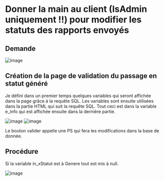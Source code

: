 # Donner la main au client (IsAdmin uniquement !!) pour modifier les statuts des rapports envoyés

## Demande

![image](https://github.com/MathisCastell/Stage-Donner-la-main-au-client/assets/148212506/821918af-5cd2-47b1-a68d-b7133502f408)


## Création de la page de validation du passage en statut généré

Je défini dans un premier temps quelques variables qui seront affichée dans la page grâce à la requête SQL. Les variables sont ensuite utilisées dans la partie HTML qui suit la requête SQL.
Tout ceci est dans la variable e_info qui est affichée ensuite dans la dernière partie.

![image](https://github.com/MathisCastell/Stage-Donner-la-main-au-client/assets/148212506/4b06996b-2d3e-44e8-b930-20a9fd42b724)
![image](https://github.com/MathisCastell/Stage-Donner-la-main-au-client/assets/148212506/caeb43b4-b614-40f1-9aa0-bf1742ebb805)

Le bouton valider appelle une PS qui fera les modifications dans la base de donnée.

## Procédure

Si la variable in_xStatut est à Genere tout est mis à null.

![image](https://github.com/MathisCastell/Stage-Donner-la-main-au-client/assets/148212506/9037b7dd-7e9d-4d37-b6b8-88a61b5afdcc)
